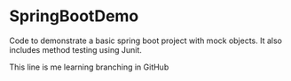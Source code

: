 # SpringBootDemo
Code to demonstrate a basic spring boot project with mock objects. It also includes method testing using Junit.

This line is me learning branching in GitHub

